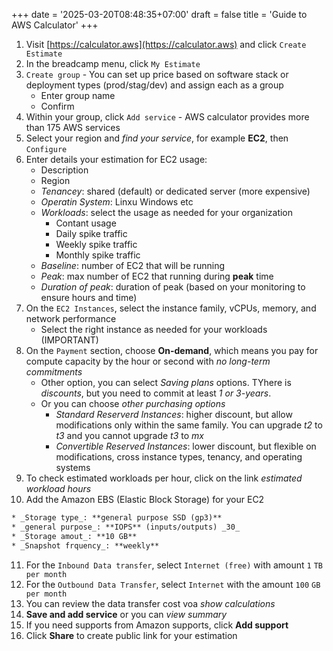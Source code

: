 +++
date = '2025-03-20T08:48:35+07:00'
draft = false
title = 'Guide to AWS Calculator'
+++

1. Visit [https://calculator.aws](https://calculator.aws) and click `Create Estimate`
2. In the breadcamp menu, click `My Estimate`
3. `Create group` - You can set up price based on software stack or deployment types (prod/stag/dev) and assign each as a group
   * Enter group name
   * Confirm
4. Within your group, click `Add service` - AWS calculator provides more than 175 AWS services
5. Select your region and _find your service_, for example **EC2**, then `Configure`
6. Enter details your estimation for EC2 usage:
   * Description
   * Region
   * _Tenancey_: shared (default) or dedicated server (more expensive)
   * _Operatin System_: Linxu Windows etc
   * _Workloads_: select the usage as needed for your organization
      * Contant usage
      * Daily spike traffic
      * Weekly spike traffic
      * Monthly spike traffic
   * _Baseline_: number of EC2 that will be running
   * _Peak_: max number of EC2 that running during **peak** time
   * _Duration of peak_: duration of peak (based on your monitoring to ensure hours and time)
7. On the `EC2 Instances`, select the instance family, vCPUs, memory, and network performance
   * Select the right instance as needed for your workloads (IMPORTANT)
8. On the `Payment` section, choose **On-demand**, which means you pay for compute capacity by the hour or second with _no long-term commitments_
   * Other option, you can select _Saving plans_ options. TYhere is _discounts_, but you need to commit at least _1 or 3-years_.
   * Or you can choose _other purchasing options_
      * _Standard Reserverd Instances_: higher discount, but allow modifications only within the same family. You can upgrade _t2_ to _t3_ and you cannot upgrade _t3_ to _mx_
      * _Convertible Reserved Instances_: lower discount, but flexible on modifications, cross instance types, tenancy, and operating systems
9. To check estimated workloads per hour, click on the link _estimated workload hours_
10. Add the Amazon EBS (Elastic Block Storage) for your EC2

   ```txt
   * _Storage type_: **general purpose SSD (gp3)**
   * _general purpose_: **IOPS** (inputs/outputs) _30_
   * _Storage amout_: **10 GB**
   * _Snapshot frquency_: **weekly**
   ```

11. For the `Inbound Data transfer`, select `Internet (free)` with amount `1` `TB per month`
12. For the `Outbound Data Transfer`, select `Internet` with the amount `100` `GB per month`
13. You can review the data transfer cost voa _show calculations_
14. **Save and add service** or you can _view summary_
15. If you need supports from Amazon supports, click **Add support**
16. Click **Share** to create public link for your estimation
